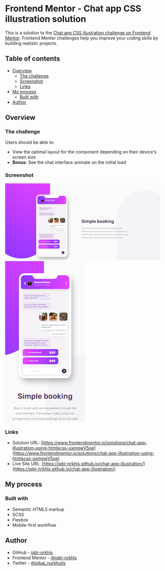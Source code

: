 # Frontend Mentor - Chat app CSS illustration solution

This is a solution to the [Chat app CSS illustration challenge on Frontend Mentor](https://www.frontendmentor.io/challenges/chat-app-css-illustration-O5auMkFqY). Frontend Mentor challenges help you improve your coding skills by building realistic projects. 

## Table of contents

- [Overview](#overview)
  - [The challenge](#the-challenge)
  - [Screenshot](#screenshot)
  - [Links](#links)
- [My process](#my-process)
  - [Built with](#built-with)
- [Author](#author)

## Overview

### The challenge

Users should be able to:

- View the optimal layout for the component depending on their device's screen size
- **Bonus**: See the chat interface animate on the initial load

### Screenshot

![](./screenshot/desktop.png)
![](./screenshot/mobile.png)

### Links

- Solution URL: [https://www.frontendmentor.io/solutions/chat-app-illustration-using-htmlscss-uxmgwV5oe](https://www.frontendmentor.io/solutions/chat-app-illustration-using-htmlscss-uxmgwV5oe)
- Live Site URL: [https://iqbl-nrkhls.github.io/chat-app-illustration/](https://iqbl-nrkhls.github.io/chat-app-illustration/)

## My process

### Built with

- Semantic HTML5 markup
- SCSS
- Flexbox
- Mobile-first workflow

## Author

- GitHub - [iqbl-nrkhls](https://github.com/iqbl-nrkhls)
- Frontend Mentor - [@iqbl-nrkhls](https://www.frontendmentor.io/profile/iqbl-nrkhls)
- Twitter - [@iqbal_nurkholis](https://www.twitter.com/iqbal_nurkholis)
